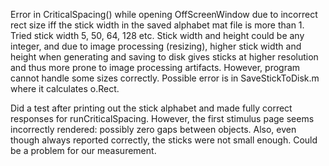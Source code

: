 Error in CriticalSpacing() while opening OffScreenWindow due to incorrect rect size iff the stick width in the saved alphabet mat file is more than 1. Tried stick width 5, 50, 64, 128 etc. Stick width and height could be any integer, and due to image processing (resizing), higher stick width and height when generating and saving to disk gives sticks at higher resolution and thus more prone to image processing artifacts. However, program cannot handle some sizes correctly. Possible error is in SaveStickToDisk.m where it calculates o.Rect.

Did a test after printing out the stick alphabet and made fully correct responses for runCriticalSpacing. However, the first stimulus page seems incorrectly rendered: possibly zero gaps between objects. Also, even though always reported correctly, the sticks were not small enough. Could be a problem for our measurement.

